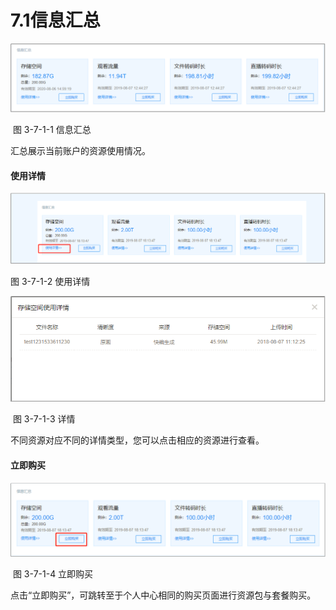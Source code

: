 # 7.1信息汇总

![img](../images/82.png) 

​	图 3-7-1-1 信息汇总

汇总展示当前账户的资源使用情况。

#### **使用详情**

![img](../images/83.png) 

图 3-7-1-2 使用详情

![img](../images/84.png) 

​	图 3-7-1-3 详情

不同资源对应不同的详情类型，您可以点击相应的资源进行查看。

#### **立即购买**

![img](../images/85.png) 

​	图 3-7-1-4 立即购买

点击“立即购买”，可跳转至于个人中心相同的购买页面进行资源包与套餐购买。